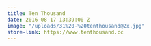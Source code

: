 ```yaml
---
title: Ten Thousand
date: 2016-08-17 13:39:00 Z
image: "/uploads/31%20-%20tenthousand@2x.jpg"
store-link: https://www.tenthousand.cc
---
```


